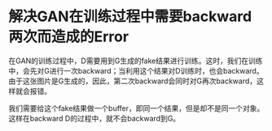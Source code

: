 # 解决GAN在训练过程中需要backward两次而造成的Error

在GAN的训练过程中，D需要用到G生成的fake结果进行训练。这时，我们在训练中，会先对G进行一次backward；当利用这个结果对D训练时，也会backward。由于这张图片是G生成的，因此，第二次backward会同时对G再次backward，这样就会报错。

我们需要给这个fake结果做一个buffer，即同一个结果，但是却不是同一个对象。这样在backward D的过程中，就不会backward到G。